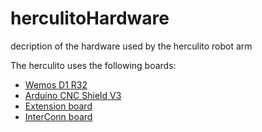 # herculitoHardware
 decription of the hardware used by the herculito robot arm
 
 The herculito uses the following boards:
 * [Wemos D1 R32](https://de.aliexpress.com/item/1005006140622416.html)
 * [Arduino CNC Shield V3](https://de.aliexpress.com/item/1005004797385589.html)
 * [Extension board](https://de.aliexpress.com/item/1005001704555851.html)
 * [InterConn board](https://de.aliexpress.com/item/1005004015343791.html)
 
 
 



